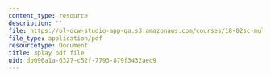```yaml
---
content_type: resource
description: ''
file: https://ol-ocw-studio-app-qa.s3.amazonaws.com/courses/18-02sc-multivariable-calculus-fall-2010/db096a1a6327c52f7793879f3432aed9_iYFogDTPlRo.pdf
file_type: application/pdf
resourcetype: Document
title: 3play pdf file
uid: db096a1a-6327-c52f-7793-879f3432aed9
---
```

